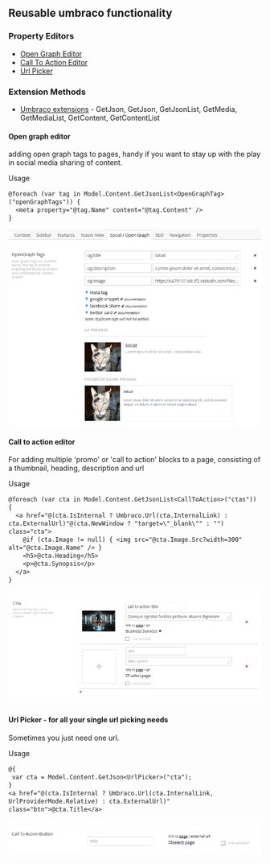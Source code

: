 ## Reusable umbraco functionality

### Property Editors
* [Open Graph Editor](/App_Plugins/OpenGraphTags)
* [Call To Action Editor](/App_Plugins/CTAEditor)
* [Url Picker](/App_Plugins/UrlPicker)

### Extension Methods
* [Umbraco extensions](/App_Code/Extensions/UmbracoExtensions.cs) - GetJson, GetJson<T>, GetJsonList<T>, GetMedia, GetMediaList, GetContent, GetContentList

#### Open graph editor
adding open graph tags to pages, handy if you want to stay up with the play in social media sharing of content.

Usage
```
@foreach (var tag in Model.Content.GetJsonList<OpenGraphTag>("openGraphTags")) {
  <meta property="@tag.Name" content="@tag.Content" />
}
```
![ScreenShot](/opengrapheditor.png)

#### Call to action editor
For adding multiple 'promo' or 'call to action' blocks to a page, consisting of a thumbnail, heading, description and url

Usage
```
@foreach (var cta in Model.Content.GetJsonList<CallToAction>("ctas")) {
  <a href="@(cta.IsInternal ? Umbraco.Url(cta.InternalLink) : cta.ExternalUrl)"@(cta.NewWindow ? "target=\"_blank\"" : "") class="cta">
    @if (cta.Image != null) { <img src="@cta.Image.Src?width=300" alt="@cta.Image.Name" /> }
    <h5>@cta.Heading</h5>
    <p>@cta.Synopsis</p>
  </a>
}
```
![ScreenShot](/cta-editor.png)

#### Url Picker - for all your single url picking needs
Sometimes you just need one url.

Usage
```
@{
 var cta = Model.Content.GetJson<UrlPicker>("cta");
}
<a href="@(cta.IsInternal ? Umbraco.Url(cta.InternalLink, UrlProviderMode.Relative) : cta.ExternalUrl)" class="btn">@cta.Title</a>
```
![ScreenShot](/url-picker.png)




